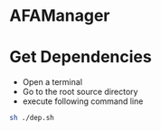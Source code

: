 # AFAManager

# Get Dependencies
- Open a terminal
- Go to the root source directory
- execute following command line
```bash
sh ./dep.sh
```